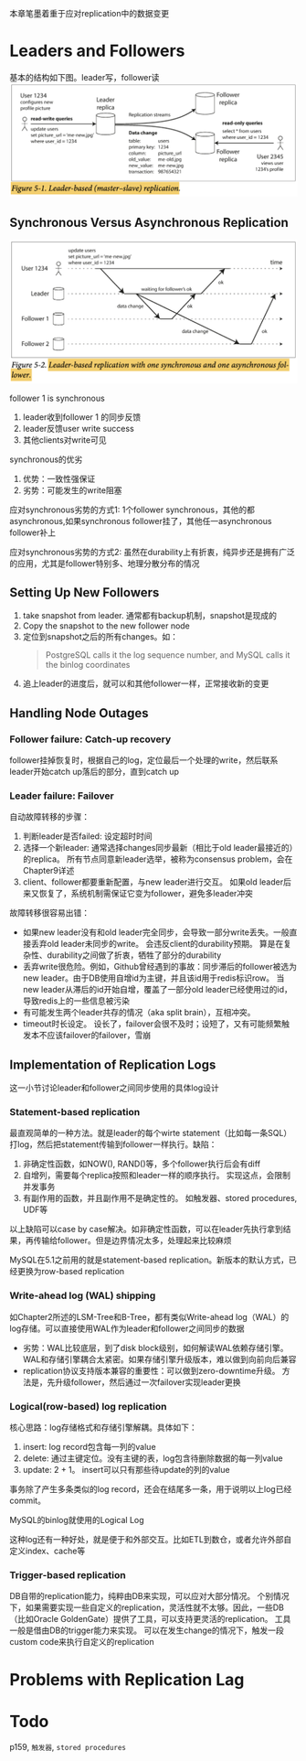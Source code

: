 本章笔墨着重于应对replication中的数据变更

# Leaders and Followers

基本的结构如下图。leader写，follower读
![](/images/leader-based-replication.png)

## Synchronous Versus Asynchronous Replication
![](/images/leader-based-synchronous-asynchronous.png)

follower 1 is synchronous
1. leader收到follower 1 的同步反馈
2. leader反馈user  write success
3. 其他clients对write可见

synchronous的优劣
1. 优势：一致性强保证
2. 劣势：可能发生的write阻塞

应对synchronous劣势的方式1:
1个follower synchronous，其他的都asynchronous,如果synchronous follower挂了，其他任一asynchronous follower补上

应对synchronous劣势的方式2:
虽然在durability上有折衷，纯异步还是拥有广泛的应用，尤其是follower特别多、地理分散分布的情况

## Setting Up New Followers

1. take snapshot from leader. 通常都有backup机制，snapshot是现成的
2. Copy the snapshot to the new follower node
3. 定位到snapshot之后的所有changes。如：
   >PostgreSQL calls it the log sequence number, and MySQL calls it the binlog coordinates
4. 追上leader的进度后，就可以和其他follower一样，正常接收新的变更

## Handling Node Outages

### Follower failure: Catch-up recovery
follower挂掉恢复时，根据自己的log，定位最后一个处理的write，然后联系leader开始catch up落后的部分，直到catch up

### Leader failure: Failover

自动故障转移的步骤：
1. 判断leader是否failed: 设定超时时间
2. 选择一个新leader: 通常选择changes同步最新（相比于old leader最接近的）的replica。 所有节点同意新leader选举，被称为consensus problem，会在Chapter9详述
3. client、follower都要重新配置，与new leader进行交互。  如果old leader后来又恢复了，系统机制需保证它变为follower，避免多leader冲突

故障转移很容易出错：
- 如果new leader没有和old leader完全同步，会导致一部分write丢失。一般直接丢弃old leader未同步的write。   会违反client的durability预期。      算是在复杂性、durability之间做了折衷，牺牲了部分的durability
- 丢弃write很危险。例如，Github曾经遇到的事故：同步滞后的follower被选为new leader。由于DB使用自增id为主键，并且该id用于redis标识row。  当new leader从滞后的id开始自增，覆盖了一部分old leader已经使用过的id，导致redis上的一些信息被污染
- 有可能发生两个leader共存的情况（aka split brain），互相冲突。
- timeout时长设定。 设长了，failover会很不及时；设短了，又有可能频繁触发本不应该failover的failover，雪崩

## Implementation of Replication Logs
这一小节讨论leader和follower之间同步使用的具体log设计

### Statement-based replication
最直观简单的一种方法。就是leader的每个wirte statement（比如每一条SQL）打log，然后把statement传输到follower一样执行。缺陷：
1. 非确定性函数，如NOW(), RAND()等，多个follower执行后会有diff
2. 自增列，需要每个replica按照和leader一样的顺序执行。  实现这点，会限制并发事务
3. 有副作用的函数，并且副作用不是确定性的。 如触发器、stored procedures, UDF等

以上缺陷可以case by case解决。如非确定性函数，可以在leader先执行拿到结果，再传输给follower。但是边界情况太多，处理起来比较麻烦

MySQL在5.1之前用的就是statement-based replication。新版本的默认方式，已经更换为row-based replication

### Write-ahead log (WAL) shipping
如Chapter2所述的LSM-Tree和B-Tree，都有类似Write-ahead log（WAL）的log存储。可以直接使用WAL作为leader和follower之间同步的数据

- 劣势：WAL比较底层，到了disk block级别，如何解读WAL依赖存储引擎。 WAL和存储引擎耦合太紧密。如果存储引擎升级版本，难以做到向前向后兼容
- replication协议支持版本兼容的重要性：可以做到zero-downtime升级。  方法是，先升级follower，然后通过一次failover实现leader更换

### Logical(row-based) log replication
核心思路：log存储格式和存储引擎解耦。具体如下：

1. insert: log record包含每一列的value
2. delete: 通过主键定位。没有主键的表，log包含待删除数据的每一列value
3. update: 2 + 1。 insert可以只有那些待update的列的value

事务除了产生多条类似的log record，还会在结尾多一条，用于说明以上log已经commit。

MySQL的binlog就使用的Logical Log

这种log还有一种好处，就是便于和外部交互。比如ETL到数仓，或者允许外部自定义index、cache等

### Trigger-based replication
DB自带的replication能力，纯粹由DB来实现，可以应对大部分情况。  个别情况下，如果需要实现一些自定义的replication，灵活性就不太够。因此，一些DB（比如Oracle GoldenGate）提供了工具，可以支持更灵活的replication。    工具一般是借由DB的trigger能力来实现。  可以在发生change的情况下，触发一段custom code来执行自定义的replication

# Problems with Replication Lag



# Todo
p159, `触发器`, `stored procedures`